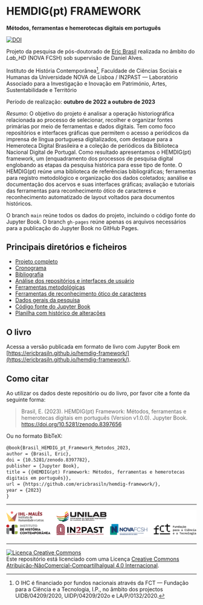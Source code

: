 # HEMDIG(pt) FRAMEWORK

**Métodos, ferramentas e hemerotecas digitais em português**

[![DOI](https://zenodo.org/badge/DOI/10.5281/zenodo.8397782.svg)](https://doi.org/10.5281/zenodo.8397782)

Projeto da pesquisa de pós-doutorado de [Eric Brasil](https://ericbrasiln.github.io) realizada no âmbito do *Lab_HD* (NOVA FCSH) sob supervisão de Daniel Alves.

Instituto de História Contemporânea[^ihc], Faculdade de Ciências Sociais e Humanas da Universidade NOVA de Lisboa / IN2PAST — Laboratório Associado para a Investigação e Inovação em Património, Artes, Sustentabilidade e Território

[^ihc]: O IHC é financiado por fundos nacionais através da FCT — Fundação para a Ciência e a Tecnologia, I.P., no âmbito dos projectos UIDB/04209/2020, UIDP/04209/202o e LA/P/0132/2020.

Período de realização: **outubro de 2022 a outubro de 2023**

*Resumo*: O objetivo do projeto é analisar a operação historiográfica relacionada ao processo de selecionar, recolher e organizar fontes primárias por meio de ferramentas e dados digitais. Tem como foco repositórios e interfaces gráficas que permitem o acesso a periódicos da imprensa de língua portuguesa digitalizados, com destaque para a Hemeroteca Digital Brasileira e a coleção de periódicos da Biblioteca Nacional Digital de Portugal. Como resultado apresentamos o HEMDIG(pt) framework, um (enquadramento dos processos de pesquisa digital englobando as etapas da pesquisa histórica para esse tipo de fonte. O HEMDIG(pt) reúne uma biblioteca de referências bibliográficas; ferramentas para registro metodológico e organização dos dados coletados; aanálise e documentação dos acervos e suas interfaces gráficas; avaliação e tutoriais das ferramentas para reconhecimento ótico de caracteres e reconhecimento automatizado de layout voltados para documentos históricos.

O branch `main` reúne todos os dados do projeto, incluindo o código fonte do Jupyter Book. O branch `gh-pages` reúne apenas os arquivos necessários para a publicação do Jupyter Book no GitHub Pages.

## Principais diretórios e ficheiros

- [Projeto completo](./projeto_aprovado/projeto_assinado.pdf)
- [Cronograma](./cronograma.md)
- [Bibliografia](./data/bibliografia/README.md)
- [Análise dos repositórios e interfaces de usuário](./repositorios/README.md)
- [Ferramentas metodológicas](ferramentas_metodologicas/README.md)
- [Ferramentas de reconhecimento ótico de caracteres](ocr_olr/README.md)
- [Dados gerais da pesquisa](./data/README.md)
- [Código fonte do Jupyter Book](./book/)
- [Planilha com histórico de alterações](./log_main.csv)

## O livro

Acessa a versão publicada em formato de livro com Jupyter Book em [https://ericbrasiln.github.io/hemdig-framework/](https://ericbrasiln.github.io/hemdig-framework/).

## Como citar

Ao utilizar os dados deste repositório ou do livro, por favor cite a fonte da seguinte forma:

> Brasil, E. (2023). HEMDIG(pt) Framework: Métodos, ferramentas e hemerotecas digitais em português (Version v1.0.0). Jupyter Book. https://doi.org/10.5281/zenodo.8397656

Ou no formato BibTeX:

```
@book{Brasil_HEMDIG_pt_Framework_Metodos_2023,
author = {Brasil, Eric},
doi = {10.5281/zenodo.8397782},
publisher = {Jupyter Book},
title = {{HEMDIG(pt) Framework: Métodos, ferramentas e hemerotecas digitais em português}},
url = {https://github.com/ericbrasiln/hemdig-framework/},
year = {2023}
}
```
---

![Logos](./book/assets/images/friso-logos-full.png)

---

<a rel="license" href="https://creativecommons.org/licenses/by-nc-sa/4.0/"><img alt="Licença Creative Commons" style="border-width:0" src="https://licensebuttons.net/l/by-nc-sa/4.0/88x31.png" /></a><br />Este repositório está licenciado com uma Licença <a rel="license" href="https://creativecommons.org/licenses/by-nc-sa/4.0/">Creative Commons Atribuição-NãoComercial-CompartilhaIgual 4.0 Internacional</a>.
